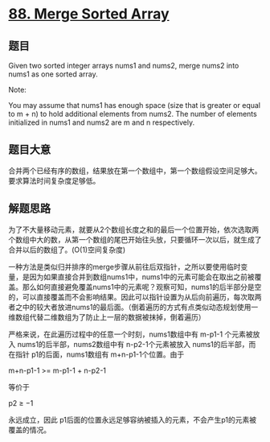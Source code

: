 # [88. Merge Sorted Array](https://leetcode.com/problems/merge-sorted-array/description/)

## 题目

Given two sorted integer arrays nums1 and nums2, merge nums2 into nums1 as one sorted array.

Note:  

You may assume that nums1 has enough space (size that is greater or equal to m + n) to hold additional elements from nums2. The number of elements initialized in nums1 and nums2 are m and n respectively.

## 题目大意

合并两个已经有序的数组，结果放在第一个数组中，第一个数组假设空间足够大。要求算法时间复杂度足够低。

## 解题思路

为了不大量移动元素，就要从2个数组长度之和的最后一个位置开始，依次选取两个数组中大的数，从第一个数组的尾巴开始往头放，只要循环一次以后，就生成了合并以后的数组了。(O(1)空间复杂度)

一种方法是类似归并排序的merge步骤从前往后双指针，之所以要使用临时变量，是因为如果直接合并到数组nums1中，nums1中的元素可能会在取出之前被覆盖。那么如何直接避免覆盖nums1中的元素呢？观察可知，nums1的后半部分是空的，可以直接覆盖而不会影响结果。因此可以指针设置为从后向前遍历，每次取两者之中的较大者放进nums1的最后面。（倒着遍历的方式有点类似动态规划使用一维数组代替二维数组为了防止上一层的数据被抹掉，倒着遍历）

严格来说，在此遍历过程中的任意一个时刻，nums1数组中有 m-p1-1 个元素被放入 nums1的后半部，nums2数组中有 n-p2-1个元素被放入 nums1的后半部，而在指针 p1的后面，nums1数组有 m+n-p1-1个位置。由于

m+n-p1-1 >= m-p1-1 + n-p2-1

等价于

p2  ≥ −1

永远成立，因此 p1后面的位置永远足够容纳被插入的元素，不会产生p1的元素被覆盖的情况。
